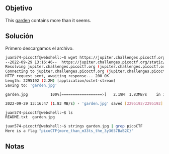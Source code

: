 ## Objetivo
This [garden](https://jupiter.challenges.picoctf.org/static/43c4743b3946f427e883f6b286f47467/garden.jpg) contains more than it seems.

## Solución
Primero descargamos el archivo.
``` bash
juan574-picoctf@webshell:~$ wget https://jupiter.challenges.picoctf.org/static/43c4743b3946f427e883f6b286f47467/garden.jpg
--2022-09-29 13:16:46--  https://jupiter.challenges.picoctf.org/static/43c4743b3946f427e883f6b286f47467/garden.jpg
Resolving jupiter.challenges.picoctf.org (jupiter.challenges.picoctf.org)... 3.131.60.8
Connecting to jupiter.challenges.picoctf.org (jupiter.challenges.picoctf.org)|3.131.60.8|:443... connected.
HTTP request sent, awaiting response... 200 OK
Length: 2295192 (2.2M) [application/octet-stream]
Saving to: 'garden.jpg'

garden.jpg          100%[==================>]   2.19M  1.83MB/s    in 1.2s    

2022-09-29 13:16:47 (1.83 MB/s) - 'garden.jpg' saved [2295192/2295192]

juan574-picoctf@webshell:~$ ls
README.txt  garden.jpg
```

``` bash
juan574-picoctf@webshell:~$ strings garden.jpg | grep picoCTF
Here is a flag "picoCTF{more_than_m33ts_the_3y3657BaB2C}"
```
## Notas

